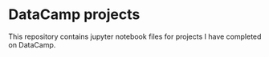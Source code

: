 # DataCamp projects
This repository contains jupyter notebook files for projects I have completed on DataCamp.
